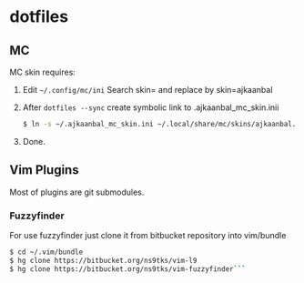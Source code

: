 # dotfiles


## MC


MC skin requires:

1. Edit ``` ~/.config/mc/ini ```
Search skin= and replace by
    skin=ajkaanbal

2. After ``` dotfiles --sync ``` create symbolic link to .ajkaanbal_mc_skin.inii
    
    ```bash
    $ ln -s ~/.ajkaanbal_mc_skin.ini ~/.local/share/mc/skins/ajkaanbal.ini
    ```

3. Done.


## Vim Plugins

Most of plugins are git submodules. 

### Fuzzyfinder

For use fuzzyfinder just clone it from bitbucket repository into vim/bundle

```bash
$ cd ~/.vim/bundle
$ hg clone https://bitbucket.org/ns9tks/vim-l9
$ hg clone https://bitbucket.org/ns9tks/vim-fuzzyfinder```
